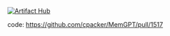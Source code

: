 [![Artifact Hub](https://img.shields.io/endpoint?url=https://artifacthub.io/badge/repository/memgpt)](https://artifacthub.io/packages/search?repo=memgpt)

code: https://github.com/cpacker/MemGPT/pull/1517

